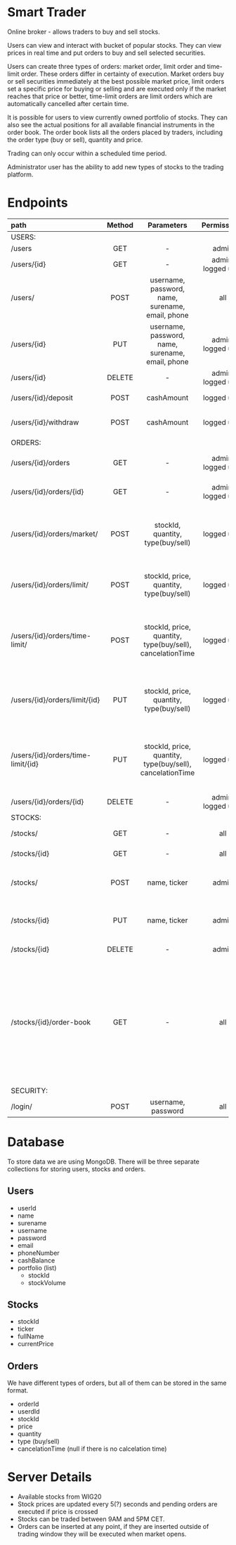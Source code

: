 # Smart Trader

Online broker - allows traders to buy and sell stocks. 

Users can view and interact with bucket of popular stocks. They can view prices in real time and put orders to buy and sell selected securities.

Users can create three types of orders: market order, limit order and time-limit order. These orders differ in certainty of execution. Market orders buy or sell securities immediately at the best possible market price, limit orders set a specific price for buying or selling and are executed only if the market reaches that price or better, time-limit orders are limit orders which are automatically cancelled after certain time.

It is possible for users to view currently owned portfolio of stocks. They can also see the actual positions for all available financial instruments in the order book. The order book lists all the orders placed by traders, including the order type (buy or sell), quantity and price.

Trading can only occur within a scheduled time period.

Administrator user has the ability to add new types of stocks to the trading platform.

# Endpoints
| path | Method | Parameters | Permissions | Description | 
| :--- | :---:  | :---:      | :---:       | :---:       |
| USERS: |
| /users | GET | - | admin | return all users |
| /users/{id} | GET | - | admin, logged user | return specific user |
| /users/ | POST | username, password, name, surename, email, phone | all | creates new user (account), all parameters required |
| /users/{id} | PUT | username, password, name, surename, email, phone  | admin, logged user | updates user details, all parameters optional |
| /users/{id} | DELETE | - | admin, logged user | removes user (account) |
| /users/{id}/deposit | POST | cashAmount | logged user | deposit money to account  |
| /users/{id}/withdraw | POST | cashAmount | logged user | withdraw money from account |
| ORDERS: |
| /users/{id}/orders | GET | - | admin, logged user | return all active orders of that user |
| /users/{id}/orders/{id} | GET | - | admin, logged user | return specific order of that user |
| /users/{id}/orders/market/ | POST | stockId, quantity, type(buy/sell) | logged user | creates market order, removed if not matched directly, all parameters required |
| /users/{id}/orders/limit/ | POST | stockId, price, quantity, type(buy/sell) | logged user | creates limit order with specified price, all parameters required |
| /users/{id}/orders/time-limit/ | POST | stockId, price, quantity, type(buy/sell), cancelationTime | logged user | creates limit order that will be cancelled after specified time, all parameters required |
| /users/{id}/orders/limit/{id} | PUT | stockId, price, quantity, type(buy/sell) | logged user | change price, quantity or type of the order, updated parameters are optional |
| /users/{id}/orders/time-limit/{id} | PUT | stockId, price, quantity, type(buy/sell), cancelationTime | logged user | change price, quantity, type or cancelationTime of the order, updated parameters are optional |
| /users/{id}/orders/{id} | DELETE | - | admin, logged user | cancel order |
| STOCKS: |
| /stocks/ | GET | - | all | return all available stocks |
| /stocks/{id} | GET | - | all | return specific stock |
| /stocks/ | POST | name, ticker | admin | add new stock to the market, all parameters required |
| /stocks/{id} | PUT | name, ticker | admin | update stock details, all parameters optional |
| /stocks/{id} | DELETE | - | admin | removes stock from the market |
| /stocks/{id}/order-book | GET | - | all | get all active orders for that stock, only information about price, quantity and type should be returned, orders with equal price are merged, orders are returned in increasing (price) order  |
| SECURITY: |
| /login/ | POST | username, password | all | user login |


# Database
To store data we are using MongoDB. There will be three separate collections for storing users, stocks and orders.

## Users
- userId
- name
- surename
- username
- password
- email
- phoneNumber
- cashBalance
- portfolio (list)
	- stockId
	- stockVolume

## Stocks
- stockId
- ticker
- fullName
- currentPrice

## Orders
We have different types of orders, but all of them can be stored in the same format.
- orderId
- userdId
- stockId
- price
- quantity
- type (buy/sell)
- cancelationTime (null if there is no calcelation time)


# Server Details
- Available stocks from WIG20
- Stock prices are updated every 5(?) seconds and pending orders are executed if price is crossed
- Stocks can be traded between 9AM and 5PM CET.
- Orders can be inserted at any point, if they are inserted outside of trading window they will be executed when market opens.

